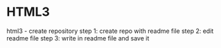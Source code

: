 # HTML3
html3 - create repository 
step 1: create repo with readme file 
step 2: edit readme file
step 3: write in readme file and save it 

